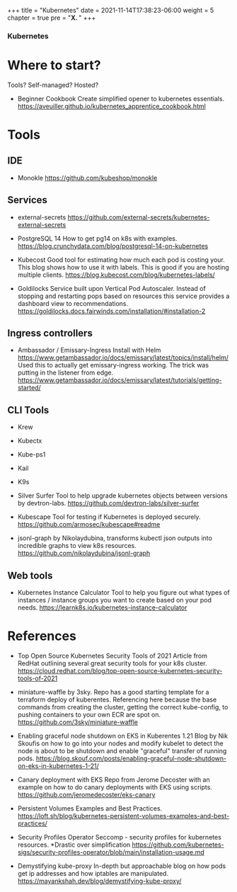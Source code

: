 +++
title = "Kubernetes"
date = 2021-11-14T17:38:23-06:00
weight = 5
chapter = true
pre = "<b>X. </b>"
+++

### Kubernetes

# Where to start?

Tools? Self-managed? Hosted? 

* Beginner Cookbook
Create simplified opener to kubernetes essentials.
https://aveuiller.github.io/kubernetes_apprentice_cookbook.html

# Tools

## IDE

* Monokle
https://github.com/kubeshop/monokle

## Services

* external-secrets
https://github.com/external-secrets/kubernetes-external-secrets

* PostgreSQL 14
How to get pg14 on k8s with examples.
https://blog.crunchydata.com/blog/postgresql-14-on-kubernetes

* Kubecost
Good tool for estimating how much each pod is costing your. This blog shows how to use it with labels. This is good if you are hosting multiple clients.
https://blog.kubecost.com/blog/kubernetes-labels/

* Goldilocks
Service built upon Vertical Pod Autoscaler. Instead of stopping and restarting pops based on resources this service provides a dashboard view to recommendations.
https://goldilocks.docs.fairwinds.com/installation/#installation-2


## Ingress controllers

* Ambassador / Emissary-Ingress
Install with Helm
https://www.getambassador.io/docs/emissary/latest/topics/install/helm/
Used this to actually get emissary-ingress working. The trick was putting in the listener from edge.
https://www.getambassador.io/docs/emissary/latest/tutorials/getting-started/

## CLI Tools
* Krew
* Kubectx 
* Kube-ps1
* Kail
* K9s

* Silver Surfer
Tool to help upgrade kubernetes objects between versions by devtron-labs.
https://github.com/devtron-labs/silver-surfer

* Kubescape
Tool for testing if Kubernetes is deployed securely.
https://github.com/armosec/kubescape#readme

* jsonl-graph
by Nikolaydubina, transforms kubectl json outputs into incredible graphs to view k8s resources.
https://github.com/nikolaydubina/jsonl-graph



## Web tools

* Kubernetes Instance Calculator
Tool to help you figure out what types of instances / instance groups you want to create based on your pod needs.
https://learnk8s.io/kubernetes-instance-calculator

# References

* Top Open Source Kubernetes Security Tools of 2021
Article from RedHat outlining several great security tools for your k8s cluster.
https://cloud.redhat.com/blog/top-open-source-kubernetes-security-tools-of-2021

* miniature-waffle
by 3sky. Repo has a good starting template for a terraform deploy of kuberentes. Referencing here because the base commands from creating the cluster, getting the correct kube-config, to pushing containers to your own ECR are spot on.
https://github.com/3sky/miniature-waffle

* Enabling graceful node shutdown on EKS in Kuberentes 1.21
Blog by Nik Skoufis on how to go into your nodes and modify kubelet to detect the node is about to be shutdown and enable "graceful" transfer of running pods.
https://blog.skouf.com/posts/enabling-graceful-node-shutdown-on-eks-in-kubernetes-1-21/

* Canary deployment with EKS
Repo from Jerome Decoster with an example on how to do canary deployments with EKS using scripts.
https://github.com/jeromedecoster/eks-canary

* Persistent Volumes Examples and Best Practices.
https://loft.sh/blog/kubernetes-persistent-volumes-examples-and-best-practices/

* Security Profiles Operator
Seccomp - security profiles for kubernetes resources. *Drastic over simplification
https://github.com/kubernetes-sigs/security-profiles-operator/blob/main/installation-usage.md

* Demystifying kube-proxy
In-depth but approachable blog on how pods get ip addresses and how iptables are manipulated.
https://mayankshah.dev/blog/demystifying-kube-proxy/
